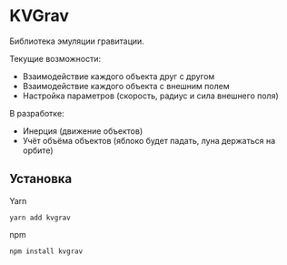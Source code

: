 # KVGrav

Библиотека эмуляции гравитации.

Текущие возможности:

- Взаимодействие каждого объекта друг с другом
- Взаимодействие каждого объекта с внешним полем
- Настройка параметров (скорость, радиус и сила внешнего поля)

В разработке:

- Инерция (движение объектов)
- Учёт объёма объектов (яблоко будет падать, луна держаться на орбите) 

## Установка

Yarn

```shell
yarn add kvgrav
```

npm

```shell
npm install kvgrav
```
